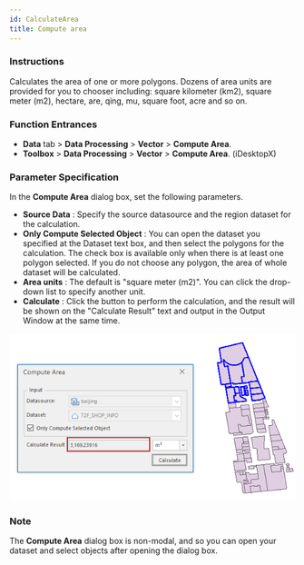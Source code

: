 ```yaml
---
id: CalculateArea
title: Compute area
---
```

###  Instructions

Calculates the area of one or more polygons. Dozens of area units are provided for you to chooser including: square kilometer (km2), square meter (m2), hectare, are, qing, mu, square foot, acre and so on.

### Function Entrances

* **Data** tab > **Data Processing** > **Vector** > **Compute Area**.
* **Toolbox** > **Data Processing** > **Vector** > **Compute Area**. (iDesktopX)

### Parameter Specification

In the **Compute Area** dialog box, set the following parameters.

* **Source Data** : Specify the source datasource and the region dataset for the calculation.
* **Only Compute Selected Object** : You can open the dataset you specified at the Dataset text box, and then select the polygons for the calculation. The check box is available only when there is at least one polygon selected. If you do not choose any polygon, the area of whole dataset will be calculated.
* **Area units** : The default is "square meter (m2)". You can click the drop-down list to specify another unit.
* **Calculate** : Click the button to perform the calculation, and the result will be shown on the "Calculate Result" text and output in the Output Window at the same time.  

![](img/CaculateAreaDia.png)  

###  Note

The **Compute Area** dialog box is non-modal, and so you can open your dataset and select objects after opening the dialog box.


